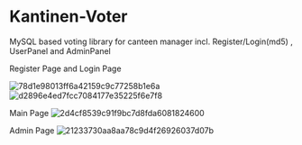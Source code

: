 # Kantinen-Voter
MySQL based voting library for canteen manager incl. Register/Login(md5) , UserPanel and AdminPanel

Register Page and Login Page

![78d1e98013ff6a42159c9c77258b1e6a](https://user-images.githubusercontent.com/102829233/172919167-39303ecd-29ae-4f10-8b40-6c02da94f88f.png)
![d2896e4ed7fcc7084177e35225f6e7f8](https://user-images.githubusercontent.com/102829233/172919184-2d63bf31-8380-42e6-870c-66407976fe59.png)

Main Page
![2d4cf8539c91f9bc7d8fda6081824600](https://user-images.githubusercontent.com/102829233/172918923-f2bac953-6f1a-48f8-87c4-930e6541f6b9.png)

Admin Page
![21233730aa8aa78c9d4f26926037d07b](https://user-images.githubusercontent.com/102829233/172919051-6a0968db-503d-4b9e-aa4a-05ce5d09fd3a.png)
